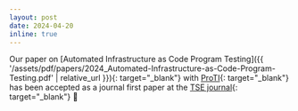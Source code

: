 ```yaml
---
layout: post
date: 2024-04-20
inline: true
---
```


Our paper on [Automated Infrastructure as Code Program Testing]({{ '/assets/pdf/papers/2024_Automated-Infrastructure-as-Code-Program-Testing.pdf' | relative_url }}){: target="_blank"}
with [ProTI](https://proti-iac.github.io){: target="_blank"}
has been accepted as a journal first paper at the [TSE journal](https://www.computer.org/csdl/journal/ts){: target="_blank"} 🎉